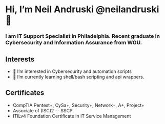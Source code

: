# Hi, I’m Neil Andruski @neilandruski 👋

### I am IT Support Specialist in Philadelphia. Recent graduate in Cybersecurity and Information Assurance from WGU.

## **Interests**
  - 👀 I’m interested in Cybersecurity and automation scripts 
  - 🌱 I’m currently learning shell/bash scripting and api wrappers.

## **Certificates**
  - CompTIA Pentest+, CySa+, Security+, Network+, A+, Project+
  - Associate of (ISC)2 -- SSCP
  - ITILv4 Foundation Certificate in IT Service Management
 
 
<!--
**neilandruski/neilandruski** is a ✨ _special_ ✨ repository because its `README.md` (this file) appears on your GitHub profile.

Here are some ideas to get you started:

- 🔭 I’m currently working on ...
- 🌱 I’m currently learning ...
- 👯 I’m looking to collaborate on ...
- 🤔 I’m looking for help with ...
- 💞️ I’m looking to collaborate on ...
- 💬 Ask me about ...
- 📫 How to reach me: ...
- 😄 Pronouns: ...
- ⚡ Fun fact: ...
-->
